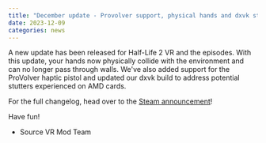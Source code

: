 ```yaml
---
title: "December update - Provolver support, physical hands and dxvk stutter fixes"
date: 2023-12-09
categories: news
---
```


A new update has been released for Half-Life 2 VR and the episodes. With this update, your hands now physically collide with the environment and can no longer pass through walls. We've also added support for the ProVolver haptic pistol and updated our dxvk build to address potential stutters experienced on AMD cards.

For the full changelog, head over to the [Steam announcement](https://steamcommunity.com/games/658920/announcements/detail/3890610441350937985)!


Have fun!

- Source VR Mod Team
